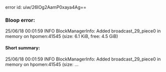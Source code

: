error id: uiw/26IOg2AamP0xaya4Ag==
### Bloop error:

25/06/18 00:01:59 INFO BlockManagerInfo: Added broadcast_29_piece0 in memory on hpomen:41545 (size: 6.1 KiB, free: 4.5 GiB)
#### Short summary: 

25/06/18 00:01:59 INFO BlockManagerInfo: Added broadcast_29_piece0 in memory on hpomen:41545 (size: ...